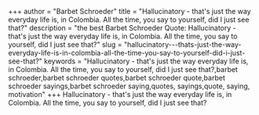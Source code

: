 +++
author = "Barbet Schroeder"
title = "Hallucinatory - that's just the way everyday life is, in Colombia. All the time, you say to yourself, did I just see that?"
description = "the best Barbet Schroeder Quote: Hallucinatory - that's just the way everyday life is, in Colombia. All the time, you say to yourself, did I just see that?"
slug = "hallucinatory---thats-just-the-way-everyday-life-is-in-colombia-all-the-time-you-say-to-yourself-did-i-just-see-that?"
keywords = "Hallucinatory - that's just the way everyday life is, in Colombia. All the time, you say to yourself, did I just see that?,barbet schroeder,barbet schroeder quotes,barbet schroeder quote,barbet schroeder sayings,barbet schroeder saying,quotes, sayings,quote, saying, motivation"
+++
Hallucinatory - that's just the way everyday life is, in Colombia. All the time, you say to yourself, did I just see that?

